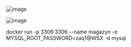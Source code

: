 ![image](https://github.com/szynszyl320/IpCalc/assets/163065469/2f715caa-5b68-4e82-9d30-e61fdc1fdfa7)

![image](https://github.com/szynszyl320/IpCalc/assets/163065469/62ad8a07-d155-463f-8cc5-88cef2abacb5)


docker run -p 3306:3306 --name magazyn -e MYSQL_ROOT_PASSWORD=zaq1@WSX -d mysql
